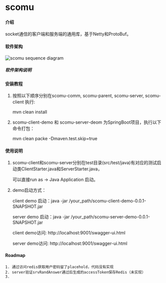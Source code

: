 # scomu

#### 介绍
socket通信的客户端和服务端的通用库，基于Netty和ProtoBuf。

#### 软件架构

![scomu sequence diagram](https://images.gitee.com/uploads/images/2020/0722/131812_8b6303e5_7784580.jpeg "scomu-sd.JPG")

##### 软件架构说明

#### 安装教程

1.  按照以下顺序分别在scomu-comm, scomu-parent, scomu-server, scomu-client 执行:

    mvn clean install 

2.  scomu-client-demo 和 scomu-server-deom 为SpringBoot项目，执行以下命令打包：

    mvn clean packe -Dmaven.test.skip=true


#### 使用说明

1.  scomu-client和scomu-server分别在test目录(src/test/java)有对应的测试启动类ClientStarter.java和ServerStarter.java，
    
    可以直接run as -> Java Application 启动。
	
2.  demo启动方式：

    client demo 启动：java -jar /your_path/scomu-client-demo-0.0.1-SNAPSHOT.jar

    server demo 启动：java -jar /your_path/scomu-server-demo-0.0.1-SNAPSHOT.jar

    client demo访问: http://localhost:9001/swagger-ui.html

    server demo访问: http://localhost:9001/swagger-ui.html


#### Roadmap

    1. 通过访问redis获取用户密码留了placehold，代码没有实现
    2. server验证srvRandAnswer通过后生成的accessToken保存Redis（未实现）
    3. 


